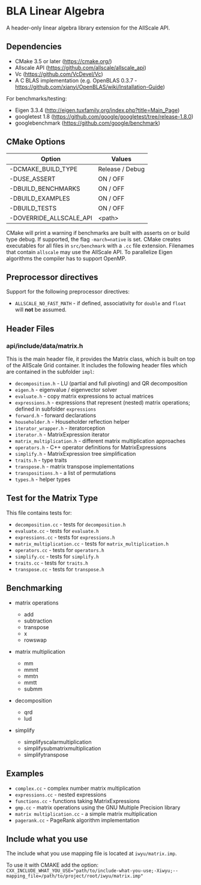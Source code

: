 # BLA Linear Algebra

A header-only linear algebra library extension for the AllScale API.

## Dependencies

* CMake 3.5 or later (<https://cmake.org/>)
* Allscale API (<https://github.com/allscale/allscale_api>)
* Vc (<https://github.com/VcDevel/Vc>)
* A C BLAS implementation (e.g. OpenBLAS 0.3.7 - <https://github.com/xianyi/OpenBLAS/wiki/Installation-Guide>)

For benchmarks/testing:

* Eigen 3.3.4 (<http://eigen.tuxfamily.org/index.php?title=Main_Page>)
* googletest 1.8 (<https://github.com/google/googletest/tree/release-1.8.0>)
* googlebenchmark (<https://github.com/google/benchmark>)

## CMake Options

| Option                  | Values          |
| ----------------------- | --------------- |
| -DCMAKE_BUILD_TYPE      | Release / Debug |
| -DUSE_ASSERT            | ON / OFF        |
| -DBUILD_BENCHMARKS      | ON / OFF        |
| -DBUILD_EXAMPLES        | ON / OFF        |
| -DBUILD_TESTS           | ON / OFF        |
| -DOVERRIDE_ALLSCALE_API | \<path\>        |

CMake will print a warning if benchmarks are built with asserts on or build type debug.
If supported, the flag `-march=native` is set.
CMake creates executables for all files in `src/benchmark` with a `.cc` file extension.
Filenames that contain `allscale` may use the AllScale API.
To parallelize Eigen algorithms the compiler has to support OpenMP.

## Preprocessor directives

Support for the following preprocessor directives:

* `ALLSCALE_NO_FAST_MATH` - if defined, associativity for `double` and `float` will **not** be assumed.

## Header Files

### api/include/data/matrix.h

This is the main header file, it provides the Matrix class,
which is built on top of the AllScale Grid container.
It includes the following header files which are contained in the subfolder `impl`:

* `decomposition.h` - LU (partial and full pivoting) and QR decomposition
* `eigen.h` - eigenvalue / eigenvector solver
* `evaluate.h` - copy matrix expressions to actual matrices
* `expressions.h` - expressions that represent (nested) matrix operations; defined in subfolder `expressions`
* `forward.h` - forward declarations
* `householder.h` - Householder reflection helper
* `iterator_wrapper.h` - iteratorception
* `iterator.h` - MatrixExpression iterator
* `matrix_multiplication.h` - different matrix multiplication approaches
* `operators.h` - C++ operator definitions for MatrixExpressions
* `simplify.h` - MatrixExpression tree simplification
* `traits.h` - type traits
* `transpose.h` - matrix transpose implementations
* `transpositions.h` - a list of permutations
* `types.h` - helper types

## Test for the Matrix Type

This file contains tests for:

* `decomposition.cc` - tests for `decomposition.h`
* `evaluate.cc` - tests for `evaluate.h`
* `expressions.cc` - tests for `expressions.h`
* `matrix_multiplication.cc` - tests for `matrix_multiplication.h`
* `operators.cc` - tests for `operators.h`
* `simplify.cc` - tests for `simplify.h`
* `traits.cc` - tests for `traits.h`
* `transpose.cc` - tests for `transpose.h`

## Benchmarking

* matrix operations
  * add
  * subtraction
  * transpose
  * x
  * rowswap

* matrix multiplication
  * mm
  * mmnt
  * mmtn
  * mmtt
  * submm

* decomposition
  * qrd
  * lud

* simplify
  * simplifyscalarmultiplication
  * simplifysubmatrixmultiplication
  * simplifytranspose

## Examples

* `complex.cc` - complex number matrix multiplication
* `expressions.cc` - nested expressions
* `functions.cc` - functions taking MatrixExpressions
* `gmp.cc` - matrix operations using the GNU Multiple Precision library
* `matrix multiplication.cc` - a simple matrix multiplication
* `pagerank.cc` -  PageRank algorithm implementation

## Include what you use

The include what you use mapping file is located at `iwyu/matrix.imp`.

To use it with CMAKE add the option:
`CXX_INCLUDE_WHAT_YOU_USE="path/to/include-what-you-use;-Xiwyu;--mapping_file=/path/to/project/root/iwyu/matrix.imp"`
